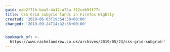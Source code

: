 ```yaml
---
guid: eab2f71b-baa5-4a12-a75a-f12ceb9ff77c
title: CSS Grid subgrid lands in Firefox Nightly
created: '2019-06-03T19:54:30+00:00'
changed: '2019-09-24T14:32:36+00:00'


bookmark_of: >-
  https://www.rachelandrew.co.uk/archives/2019/05/23/css-grid-subgrid-lands-in-firefox-nightly/
---
```


